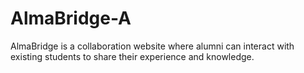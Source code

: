 # AlmaBridge-A
AlmaBridge is a collaboration website where alumni can interact with existing students to share their experience and knowledge.
